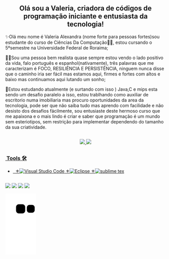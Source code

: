    
<h2 align="center">Olá sou a Valeria, criadora de códigos de programação iniciante e entusiasta da tecnologia!</h2>

✨Olá meu nome é Valeria Alexandra (nome forte para pessoas fortes)sou estudante do curso de Ciências Da Computação👩‍💻, estou cursando o 5ºsemestre na Universidade Federal de Roraima;

🙋‍♀️Sou uma pessoa bem realista quase sempre estou vendo o lado positivo da vida, falo português e espanhol(nativamente), três palavras que me caracterizam é FOCO, RESILIÊNCIA E PERSISTÊNCIA, ninguem nunca disse que o caminho iria ser fácil mas estamos aqui, firmes e fortes com altos e baixo mas continuamos aqui lutando um sonho;

💖Estou estudando atualmente (e surtando com isso ) Java,C e mips esta sendo um desafio paralelo a isso, estou trablhando como auxiliar de escritorio numa imobiliaria mas procuro oportunidades da area da tecnologia, pode ser que não saiba tudo mas aprendo com facilidade e não desisto dos desafios fácilmente, sou entusiaste deste hermoso curso que me apaixona e o mais lindo é criar e saber que  programação é um mundo sem esteriotipos, sem restrição para implementar dependendo do tamanho da sua criatividade.
##

<div align="center">
  <a href="https://github.com/ValeriaGuevara1901">
  <img height="180em" src="https://github-readme-stats.vercel.app/api?username=ValeriaGuevara1901&show_icons=true&theme=dracula&include_all_commits=true&count_private=true"/>
  <img height="180em" src="https://github-readme-stats.vercel.app/api/top-langs/?username=ValeriaGuevara1901&layout=compact&langs_count=7&theme=dracula"/>
</div>
  
  ##
  <h3> &nbsp;Tools 🛠 </h3>

- &nbsp;
   ⚜![Visual Studio Code](https://img.shields.io/badge/-Visual%20Studio%20Code-333333?style=flat&logo=visual-studio-code&logoColor=007ACC)
   ⚜![Eclipse](https://img.shields.io/badge/-Eclipse-333333?style=flat&logo=eclipse-ide&logoColor=2C2255)
   ⚜![sublime tex](https://img.shields.io/badge/-sublimetext-333333?style=flat&logo=sublimetext-ide&logoColor=2C2255)
 ##
  
<div> 
  <a href="https://instagram.com/valeriaalexandra1901" target="_blank"><img src="https://img.shields.io/badge/-Instagram-%23E4405F?style=for-the-badge&logo=instagram&logoColor=white" target="_blank"></a>
 <a href="https://discord.com/channels/@me" target="_blank"><img src="https://img.shields.io/badge/Discord-7289DA?style=for-the-badge&logo=discord&logoColor=white" target="_blank"></a> 
  <a href = "mailto:valeria.alexandra.guevara.parra01@gmail.com"><img src="https://img.shields.io/badge/-Gmail-%23333?style=for-the-badge&logo=gmail&logoColor=white" target="_blank"></a>
  <a href="https://www.linkedin.com/in/valeria-alexandra-guevara-parra-1498551a4/" target="_blank"><img src="https://img.shields.io/badge/-LinkedIn-%230077B5?style=for-the-badge&logo=linkedin&logoColor=white" target="_blank"></a> 
 
  ![Snake animation](https://github.com/rafaballerini/rafaballerini/blob/output/github-contribution-grid-snake.svg)
 
</div>
